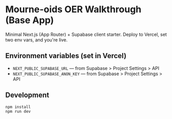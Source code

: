 # Mourne-oids OER Walkthrough (Base App)

Minimal Next.js (App Router) + Supabase client starter. Deploy to Vercel, set two env vars, and you're live.

## Environment variables (set in Vercel)
- `NEXT_PUBLIC_SUPABASE_URL` — from Supabase > Project Settings > API
- `NEXT_PUBLIC_SUPABASE_ANON_KEY` — from Supabase > Project Settings > API

## Development
```bash
npm install
npm run dev
```
